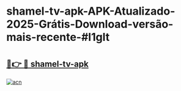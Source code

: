 # shamel-tv-apk-APK-Atualizado-2025-Grátis-Download-versão-mais-recente-#l1glt

# <h2><a href="https://ainizakaria.my?title=shamel-tv-apk&ref=24M">🔗👉 🔴 shamel-tv-apk</a></h2>

[![acn](https://github.com/user-attachments/assets/0f9c940e-d8b0-45ae-aac7-cd30a18b3e1c)](https://ainizakaria.my?title=shamel-tv-apk&ref=24M)

